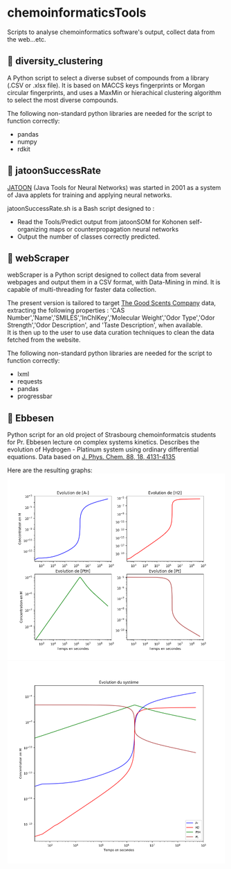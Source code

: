 # chemoinformaticsTools
Scripts to analyse chemoinformatics software's output, collect data from the web...etc.

## :red_circle: diversity_clustering

A Python script to select a diverse subset of compounds from a library (.CSV or .xlsx file). It is based on MACCS keys fingerprints or Morgan circular fingerprints, and uses a MaxMin or hierachical clustering algorithm to select the most diverse compounds.

The following non-standard python libraries are needed for the script to function correctly:
* pandas
* numpy
* rdkit

## :red_circle: jatoonSuccessRate

[JATOON](http://joao.airesdesousa.com/jatoon/) (Java Tools for Neural Networks) was started in 2001 as a system of Java applets for training and applying neural networks.

jatoonSuccessRate.sh is a Bash script designed to :
* Read the Tools/Predict output from jatoonSOM for Kohonen self-organizing maps or counterpropagation neural networks
* Output the number of classes correctly predicted.

## :red_circle: webScraper

webScraper is a Python script designed to collect data from several webpages and output them in a CSV format, with Data-Mining in mind. It is capable of multi-threading for faster data collection.

The present version is tailored to target [The Good Scents Company](http://www.thegoodscentscompany.com/) data, extracting the following properties : 'CAS Number','Name','SMILES','InChIKey','Molecular Weight','Odor Type','Odor Strength','Odor Description', and 'Taste Description', when available.  
 It is then up to the user to use data curation techniques to clean the data fetched from the website.
 
The following non-standard python libraries are needed for the script to function correctly:
* lxml
* requests
* pandas
* progressbar

## :red_circle: Ebbesen

Python script for an old project of Strasbourg chemoinformatcis students for Pr. Ebbesen lecture on complex systems kinetics. Describes the evolution of Hydrogen - Platinum system using ordinary differential equations. Data based on [J. Phys. Chem. 88, 18, 4131-4135](https://pubs.acs.org/doi/abs/10.1021/j150662a055)

Here are the resulting graphs:
![Evolution of each specie individually](/assets/figure_1.png)
![Evolution of all species superimposed](/assets/figure_2.png)
